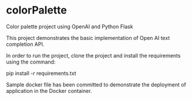 # colorPalette
Color palette project using OpenAI and Python Flask

This project demonstrates the basic implementation of Open AI text completion API. 

In order to run the project, clone the project and install the requirements using the command:

pip install -r requirements.txt

Sample docker file has been committed to demonstrate the deployment of application in the Docker container.
